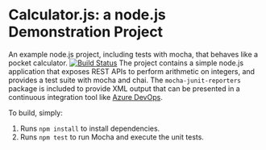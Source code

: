 Calculator.js: a node.js Demonstration Project
==============================================
An example node.js project, including tests with mocha, that behaves like
a pocket calculator.
[![Build Status](https://dev.azure.com/darkfaderx/Integrating%20External%20Source%20Control%20with%20Azure%20Pipelines/_apis/build/status/darkfaderx.calculator?branchName=master)](https://dev.azure.com/darkfaderx/Integrating%20External%20Source%20Control%20with%20Azure%20Pipelines/_build/latest?definitionId=25&branchName=master)
The project contains a simple node.js application that exposes REST APIs
to perform arithmetic on integers, and provides a test suite with mocha
and chai.  The `mocha-junit-reporters` package is included to provide XML
output that can be presented in a continuous integration tool like
[Azure DevOps](https://azure.com/devops).

To build, simply:

1. Runs `npm install` to install dependencies.
2. Runs `npm test` to run Mocha and execute the unit tests.

